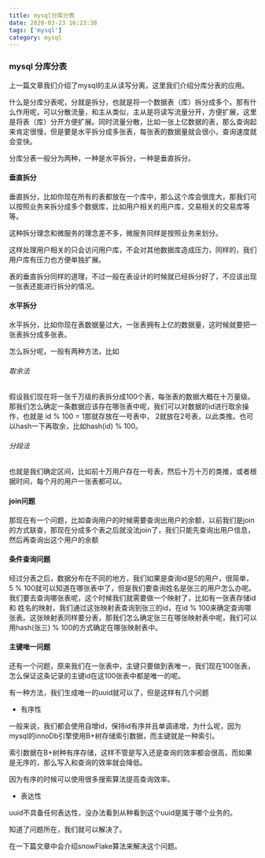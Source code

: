 ```yaml
---
title: mysql分库分表
date: 2020-03-23 16:23:38
tags: ['mysql']
category: mysql
---
```


### mysql 分库分表

上一篇文章我们介绍了mysql的主从读写分离，这里我们介绍分库分表的应用。

什么是分库分表呢，分就是拆分，也就是将一个数据表（库）拆分成多个。那有什么作用呢，可以分散流量，和主从类似，主从是将读写流量分开，方便扩展，这里是将表（库）分开方便扩展。同时流量分散，比如一张上亿数据的表，那么查询起来肯定很慢，但是要是水平拆分成多张表，每张表的数据量就会很小，查询速度就会变快。

分库分表一般分为两种，一种是水平拆分，一种是垂直拆分。

<!--more-->

#### 垂直拆分

垂直拆分，比如你现在所有的表都放在一个库中，那么这个库会很庞大，那我们可以按照业务来拆分成多个数据库，比如用户相关的用户库，交易相关的交易库等等。

这种拆分理念和微服务的理念差不多，微服务同样是按照业务来划分。

这样处理用户相关的只会访问用户库，不会对其他数据库造成压力，同样的，我们用户库有压力也方便单独扩展。

表的垂直拆分同样的道理，不过一般在表设计的时候就已经拆分好了，不应该出现一张表还能进行拆分的情况。

#### 水平拆分

水平拆分，比如你现在表数据量过大，一张表拥有上亿的数据量，这时候就要把一张表拆分成多张表。

怎么拆分呢，一般有两种方法，比如

###### 取余法

假设我们现在将一张千万级的表拆分成100个表，每张表的数据大概在十万量级。那我们怎么确定一条数据应该存在哪张表中呢，我们可以对数据的id进行取余操作，也就是 id % 100 = 1那就存放在一号表中， 2就放在2号表，以此类推。也可以hash一下再取余，比如hash(id) % 100。


###### 分段法

也就是我们确定区间，比如前十万用户存在一号表，然后十万十万的类推，或者根据时间，每个月的用户一张表都可以。

#### join问题

那现在有一个问题，比如查询用户的时候需要查询出用户的余额，以前我们是join的方式联查，那现在分成多个表之后就没法join了，我们只能先查询出用户信息，然后再查询出这个用户的余额

#### 条件查询问题

经过分表之后，数据分布在不同的地方，我们如果是查询id是5的用户，很简单，5 % 100就可以知道在哪张表中了，但是我们要查询姓名是张三的用户怎么办呢。我们要去查询哪张表呢，这个时候我们就需要做一个映射了，比如有一张表存储id 和 姓名的映射，我们通过这张映射表查询到张三的id，在id % 100来确定查询哪张表。这张映射表同样要分表，那我们怎么确定张三在哪张映射表中呢，我们可以用hash(张三) % 100的方式确定在哪张映射表中。

#### 主键唯一问题

还有一个问题，原来我们在一张表中，主键只要做到表唯一，我们现在100张表，怎么保证这条记录的主键id在这100张表中都是唯一的呢。

有一种方法，我们生成唯一的uuid就可以了，但是这样有几个问题

- 有序性

一般来说，我们都会使用自增id，保持id有序并且单调递增，为什么呢，因为mysql的innoDb引擎使用B+树存储索引数据，而主键就是一种索引。

索引数据在B+树种有序存储，这样不管是写入还是查询的效率都会很高，而如果是无序的，那么写入和查询的效率就会降低。

因为有序的时候可以使用很多搜索算法提高查询效率。

- 表达性

uuid不具备任何表达性，没办法看到从种看到这个uuid是属于哪个业务的。

知道了问题所在，我们就可以解决了。

在一下篇文章中会介绍snowFlake算法来解决这个问题。
